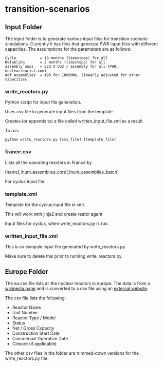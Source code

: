 # transition-scenarios

## Input Folder
The input folder is to generate various input files for transition scenario
simulations. Currently it has files that generate PWR input files with 
different capacities. The assumptions for the parameters are as follows:

	Cycle 			= 18 months (timesteps) for all
	Refueling 		= 2 months (timesteps) for all
	assembly mass 	= 523.4 UO2 / assembly for all (PWR, nucleartourist.com)
	#of assemblies 	= 193 for 1000MWe, linearly adjusted for other capacities



### write_reactors.py
Python script for input file generation.

Uses csv file to generate input files from the template.

Creates (or appends to) a file called written_input_file.xml as a result.


To run:

	python write_reactors.py [csv_file] [template_file]


### france.csv
Lists all the operating reactors in France by 

[name],[num_assemblies_core],[num_assemblies_batch]

For cyclus input file.


### template.xml
Template for the cyclus input file in xml.

This will work with jinja2 and create reator agent

Input files for cyclus, when write_reactors.py is run.


### written_input_file.xml
This is an exmpale input file generated by write_reactors.py.

Make sure to delete this prior to running write_reactors.py.

## Europe Folder
The eu.csv file lists all the nuclear reactors in europe.
The data is from a [wikipedia page](https://en.wikipedia.org/wiki/List_of_nuclear_reactors)
and is converted to a csv file using an
[external website](http://wikitable2csv.ggor.de/).

The csv file lists the following:
* Reactor Name
* Unit Number
* Reactor Type / Model
* Status
* Net / Gross Capacity
* Construction Start Date
* Commercial Operation Date
* Closure (if applicable)

The other csv files in the folder are trimmed-down versions
for the write_reactors.py file.